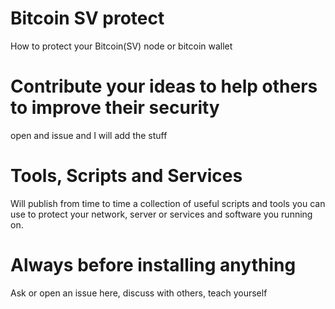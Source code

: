 # Bitcoin SV protect
How to protect your Bitcoin(SV) node or bitcoin wallet

# Contribute your ideas to help others to improve their security
open and issue and I will add the stuff

# Tools, Scripts and Services
Will publish from time to time a collection of useful scripts and tools you can use to protect your network, server or services and software you running on.

# Always before installing anything 
Ask or open an issue here, discuss with others, teach yourself

